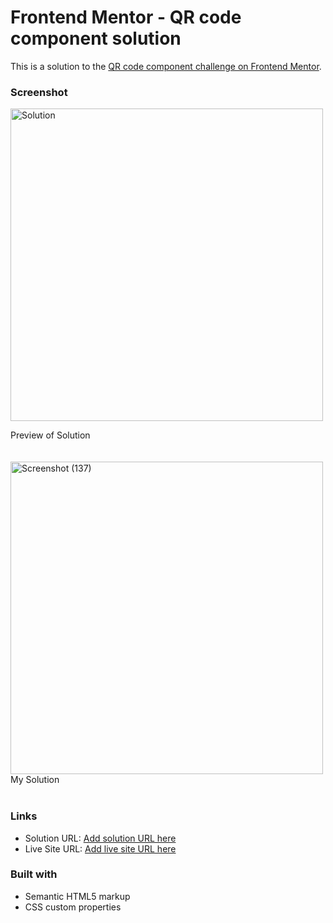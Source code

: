 # Frontend Mentor - QR code component solution

This is a solution to the [QR code component challenge on Frontend Mentor](https://www.frontendmentor.io/challenges/qr-code-component-iux_sIO_H).

### Screenshot
<img width="500" height="500" alt="Solution" src="https://github.com/user-attachments/assets/1129624b-31b8-4a85-89eb-8698d904a266"/><br>
<figcaption>Preview of Solution</figcaption><br>

<br>
<img width="500" height="500" alt="Screenshot (137)" src="https://github.com/user-attachments/assets/9908f3a3-4b46-46c0-94a9-720278b2794c" /><br>
<figcaption>My Solution</figcaption><br>


### Links

- Solution URL: [Add solution URL here]()
- Live Site URL: [Add live site URL here](https://your-live-site-url.com)


### Built with

- Semantic HTML5 markup
- CSS custom properties

